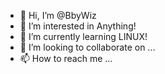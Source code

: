 - 👋 Hi, I’m @BbyWiz
- 👀 I’m interested in Anything!
- 🌱 I’m currently learning LINUX!
- 💞️ I’m looking to collaborate on ...
- 📫 How to reach me ...

<!---
BbyWiz/BbyWiz is a ✨ special ✨ repository because its `README.md` (this file) appears on your GitHub profile.
You can click the Preview link to take a look at your changes.
--->
